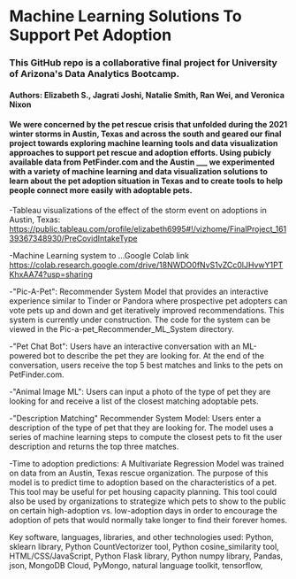 # Machine Learning Solutions To Support Pet Adoption

### This GitHub repo is a collaborative final project for University of Arizona's Data Analytics Bootcamp.
#### Authors: Elizabeth S., Jagrati Joshi, Natalie Smith, Ran Wei, and Veronica Nixon

#### We were concerned by the pet rescue crisis that unfolded during the 2021 winter storms in Austin, Texas and across the south and geared our final project towards exploring machine learning tools and data visualization approaches to support pet rescue and adoption efforts. Using pubicly available data from PetFinder.com and the Austin ___ we experimented with a variety of machine learning and data visualization solutions to learn about the pet adoption situation in Texas and to create tools to help people connect more easily with adoptable pets.

-Tableau visualizations of the effect of the storm event on adoptions in Austin, Texas:  https://public.tableau.com/profile/elizabeth6995#!/vizhome/FinalProject_16139367348930/PreCovidIntakeType

-Machine Learning system to ...Google Colab link https://colab.research.google.com/drive/18NWDO0fNvS1vZCc0lJHvwY1PTKhxAA74?usp=sharing

-"Pic-A-Pet": Recommender System Model that provides an interactive experience similar to Tinder or Pandora where prospective pet adopters can vote pets up and down and get iteratively improved recommendations. This system is currently under construction. The code for the system can be viewed in the Pic-a-pet_Recommender_ML_System directory.

-"Pet Chat Bot": Users have an interactive conversation with an ML-powered bot to describe the pet they are looking for. At the end of the conversation, users receive the top 5 best matches and links to the pets on PetFinder.com.

-"Animal Image ML": Users can input a photo of the type of pet they are looking for and receive a list of the closest matching adoptable pets.

-"Description Matching" Recommender System Model: Users enter a description of the type of pet that they are looking for. The model uses a series of machine learning steps to compute the closest pets to fit the user description and returns the top three matches.

-Time to adoption predictions: A Multivariate Regression Model was trained on data from an Austin, Texas rescue organization. The purpose of this model is to predict time to adoption based on the characteristics of a pet. This tool may be useful for pet housing capacity planning. This tool could also be used by organizations to strategize which pets to show to the public on certain high-adoption vs. low-adoption days in order to encourage the adoption of pets that would normally take longer to find their forever homes.

Key software, languages, libraries, and other technologies used: Python, sklearn library, Python CountVectorizer tool, Python cosine_similarity tool, HTML/CSS/JavaScript, Python Flask library, Python numpy library, Pandas, json, MongoDB Cloud, PyMongo, natural language toolkit, tensorflow, 
